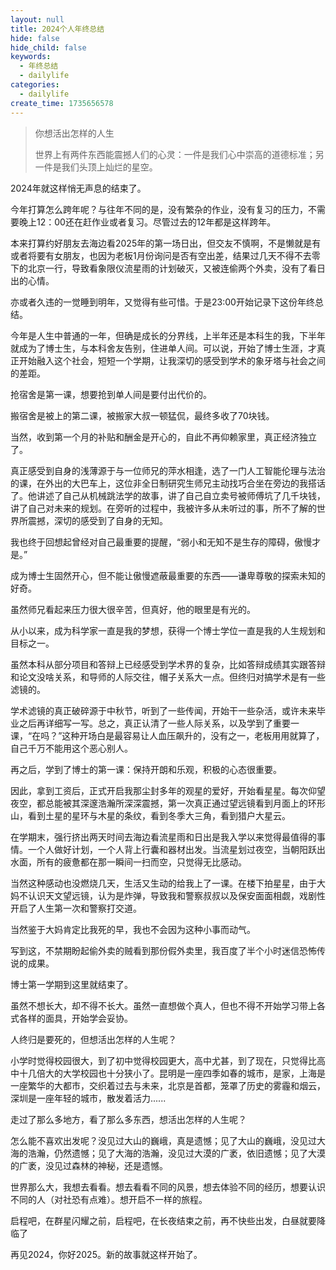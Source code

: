 ```yaml
---
layout: null
title: 2024个人年终总结
hide: false
hide_child: false
keywords:
  - 年终总结
  - dailylife
categories:
  - dailylife
create_time: 1735656578
---
```



> 你想活出怎样的人生
> 
> 世界上有两件东西能震撼人们的心灵：一件是我们心中崇高的道德标准；另一件是我们头顶上灿烂的星空。 

2024年就这样悄无声息的结束了。

今年打算怎么跨年呢？与往年不同的是，没有繁杂的作业，没有复习的压力，不需要晚上12：00还在赶作业或者复习。尽管过去的12年都是这样跨年。

本来打算约好朋友去海边看2025年的第一场日出，但交友不慎啊，不是懒就是有或者将要有女朋友，也因为老板1月份询问是否有空出差，结果过几天不得不去零下的北京一行，导致看象限仪流星雨的计划破灭，又被连偷两个外卖，没有了看日出的心情。

亦或者久违的一觉睡到明年，又觉得有些可惜。于是23:00开始记录下这份年终总结。

今年是人生中普通的一年，但确是成长的分界线，上半年还是本科生的我，下半年就成为了博士生，与本科舍友告别，住进单人间。可以说，开始了博士生涯，才真正开始融入这个社会，短短一个学期，让我深切的感受到学术的象牙塔与社会之间的差距。

抢宿舍是第一课，想要抢到单人间是要付出代价的。

搬宿舍是被上的第二课，被搬家大叔一顿猛侃，最终多收了70块钱。

当然，收到第一个月的补贴和酬金是开心的，自此不再仰赖家里，真正经济独立了。

真正感受到自身的浅薄源于与一位师兄的萍水相逢，选了一门人工智能伦理与法治的课，在外出的大巴车上，这位非全日制研究生师兄主动找巧合坐在旁边的我搭话了。他讲述了自己从机械跳法学的故事，讲了自己自立卖号被师傅坑了几千块钱，讲了自己对未来的规划。在旁听的过程中，我被许多从未听过的事，所不了解的世界所震撼，深切的感受到了自身的无知。

我也终于回想起曾经对自己最重要的提醒，“弱小和无知不是生存的障碍，傲慢才是。”

成为博士生固然开心，但不能让傲慢遮蔽最重要的东西——谦卑尊敬的探索未知的好奇。

虽然师兄看起来压力很大很辛苦，但真好，他的眼里是有光的。

从小以来，成为科学家一直是我的梦想，获得一个博士学位一直是我的人生规划和目标之一。

虽然本科从部分项目和答辩上已经感受到学术界的复杂，比如答辩成绩其实跟答辩和论文没啥关系，和导师的人际交往，帽子关系大一点。但终归对搞学术是有一些滤镜的。

学术滤镜的真正破碎源于中秋节，听到了一些传闻，开始干一些杂活，或许未来毕业之后再详细写一写。总之，真正认清了一些人际关系，以及学到了重要一课，“在吗？”这种开场白是最容易让人血压飙升的，没有之一，老板用用就算了，自己千万不能用这个恶心别人。

再之后，学到了博士的第一课：保持开朗和乐观，积极的心态很重要。

因此，拿到工资后，正式开启我那尘封多年的观星的爱好，开始看星星。每次仰望夜空，都总能被其深邃浩瀚所深深震撼，第一次真正通过望远镜看到月面上的环形山，看到土星的星环与木星的条纹，看到冬季大三角，看到猎户大星云。

在学期末，强行挤出两天时间去海边看流星雨和日出是我入学以来觉得最值得的事情。一个人做好计划，一个人背上行囊和器材出发。当流星划过夜空，当朝阳跃出水面，所有的疲惫都在那一瞬间一扫而空，只觉得无比感动。

当然这种感动也没燃烧几天，生活又生动的给我上了一课。在楼下拍星星，由于大妈不认识天文望远镜，认为是炸弹，导致我和警察叔叔以及保安面面相觑，戏剧性开启了人生第一次和警察打交道。

当然鉴于大妈肯定比我死的早，我也不会因为这种小事而动气。

写到这，不禁期盼起偷外卖的贼看到那份假外卖里，我百度了半个小时迷信恐怖传说的成果。

博士第一学期到这里就结束了。

虽然不想长大，却不得不长大。虽然一直想做个真人，但也不得不开始学习带上各式各样的面具，开始学会妥协。

人终归是要死的，但想活出怎样的人生呢？

小学时觉得校园很大，到了初中觉得校园更大，高中尤甚，到了现在，只觉得比高中十几倍大的大学校园也十分狭小了。昆明是一座四季如春的城市，是家，上海是一座繁华的大都市，交织着过去与未来，北京是首都，笼罩了历史的雾霾和烟云，深圳是一座年轻的城市，散发着活力......

走过了那么多地方，看了那么多东西，想活出怎样的人生呢？

怎么能不喜欢出发呢？没见过大山的巍峨，真是遗憾；见了大山的巍峨，没见过大海的浩瀚，仍然遗憾；见了大海的浩瀚，没见过大漠的广袤，依旧遗憾；见了大漠的广袤，没见过森林的神秘，还是遗憾。

世界那么大，我想去看看。想去看看不同的风景，想去体验不同的经历，想要认识不同的人（对社恐有点难）。想开启不一样的旅程。

启程吧，在群星闪耀之前，启程吧，在长夜结束之前，再不快些出发，白昼就要降临了

再见2024，你好2025。新的故事就这样开始了。

